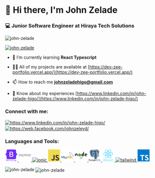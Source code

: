 <h1 align="left">👋 Hi there, I'm John Zelade</h1>
<h3 align="left">💻 Junior Software Engineer at Hiraya Tech Solutions</h3>

<p align="left"> <img src="https://komarev.com/ghpvc/?username=john-zelade&label=Profile%20views&color=0e75b6&style=flat" alt="john-zelade" /> </p>

<p align="left"> <a href="https://github.com/ryo-ma/github-profile-trophy"><img src="https://github-profile-trophy.vercel.app/?username=john-zelade" alt="john-zelade" /></a> </p>

- 🌱 I’m currently learning **React Typescript**

- 👨‍💻 All of my projects are available at [https://dev-zee-portfolio.vercel.app/](https://dev-zee-portfolio.vercel.app/)

- 📫 How to reach me **johnzeladehigo@gmail.com**

- 📄 Know about my experiences [https://www.linkedin.com/in/john-zelade-higo/](https://www.linkedin.com/in/john-zelade-higo/)

<h3 align="left">Connect with me:</h3>
<p align="left">
<a href="https://linkedin.com/in/https://www.linkedin.com/in/john-zelade-higo/" target="blank"><img align="center" src="https://raw.githubusercontent.com/rahuldkjain/github-profile-readme-generator/master/src/images/icons/Social/linked-in-alt.svg" alt="https://www.linkedin.com/in/john-zelade-higo/" height="30" width="40" /></a>
<a href="https://fb.com/https://web.facebook.com/johnzeleyd/" target="blank"><img align="center" src="https://raw.githubusercontent.com/rahuldkjain/github-profile-readme-generator/master/src/images/icons/Social/facebook.svg" alt="https://web.facebook.com/johnzeleyd/" height="30" width="40" /></a>
</p>

<h3 align="left">Languages and Tools:</h3>
<p align="left"> <a href="https://getbootstrap.com" target="_blank" rel="noreferrer"> <img src="https://raw.githubusercontent.com/devicons/devicon/master/icons/bootstrap/bootstrap-plain-wordmark.svg" alt="bootstrap" width="40" height="40"/> </a> <a href="https://expressjs.com" target="_blank" rel="noreferrer"> <img src="https://raw.githubusercontent.com/devicons/devicon/master/icons/express/express-original-wordmark.svg" alt="express" width="40" height="40"/> </a> <a href="https://ionicframework.com" target="_blank" rel="noreferrer"> <img src="https://upload.wikimedia.org/wikipedia/commons/d/d1/Ionic_Logo.svg" alt="ionic" width="40" height="40"/> </a> <a href="https://developer.mozilla.org/en-US/docs/Web/JavaScript" target="_blank" rel="noreferrer"> <img src="https://raw.githubusercontent.com/devicons/devicon/master/icons/javascript/javascript-original.svg" alt="javascript" width="40" height="40"/> </a> <a href="https://www.mysql.com/" target="_blank" rel="noreferrer"> <img src="https://raw.githubusercontent.com/devicons/devicon/master/icons/mysql/mysql-original-wordmark.svg" alt="mysql" width="40" height="40"/> </a> <a href="https://nodejs.org" target="_blank" rel="noreferrer"> <img src="https://raw.githubusercontent.com/devicons/devicon/master/icons/nodejs/nodejs-original-wordmark.svg" alt="nodejs" width="40" height="40"/> </a> <a href="https://www.postgresql.org" target="_blank" rel="noreferrer"> <img src="https://raw.githubusercontent.com/devicons/devicon/master/icons/postgresql/postgresql-original-wordmark.svg" alt="postgresql" width="40" height="40"/> </a> <a href="https://reactjs.org/" target="_blank" rel="noreferrer"> <img src="https://raw.githubusercontent.com/devicons/devicon/master/icons/react/react-original-wordmark.svg" alt="react" width="40" height="40"/> </a> <a href="https://tailwindcss.com/" target="_blank" rel="noreferrer"> <img src="https://www.vectorlogo.zone/logos/tailwindcss/tailwindcss-icon.svg" alt="tailwind" width="40" height="40"/> </a> <a href="https://www.typescriptlang.org/" target="_blank" rel="noreferrer"> <img src="https://raw.githubusercontent.com/devicons/devicon/master/icons/typescript/typescript-original.svg" alt="typescript" width="40" height="40"/> </a> </p>

<p><img align="left" src="https://github-readme-stats.vercel.app/api/top-langs?username=john-zelade&show_icons=true&locale=en&layout=compact" alt="john-zelade" /></p>

<p>&nbsp;<img align="center" src="https://github-readme-stats.vercel.app/api?username=john-zelade&show_icons=true&locale=en" alt="john-zelade" /></p>


